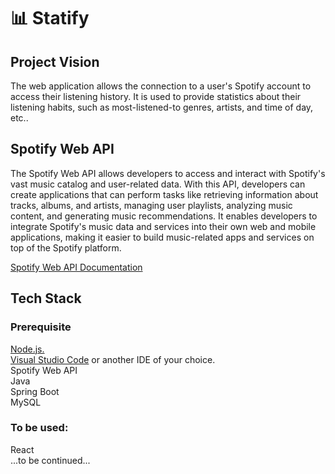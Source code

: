 # 📊 Statify
## Project Vision

The web application allows the connection to a user's Spotify account to access their listening history. It is used to provide statistics about their listening habits, such as most-listened-to genres, artists, and time of day, etc..

## Spotify Web API
The Spotify Web API allows developers to access and interact with Spotify's vast music catalog and user-related data. With this API, developers can create applications that can perform tasks like retrieving information about tracks, albums, and artists, managing user playlists, analyzing music content, and generating music recommendations. It enables developers to integrate Spotify's music data and services into their own web and mobile applications, making it easier to build music-related apps and services on top of the Spotify platform.

[Spotify Web API Documentation](https://developer.spotify.com/documentation/web-api)
## Tech Stack
### Prerequisite
[Node.js.](https://nodejs.org/de)  
[Visual Studio Code](https://code.visualstudio.com/download) or another IDE of your choice.  
Spotify Web API  
Java  
Spring Boot  
MySQL  
### To be used:
React  
...to be continued...  
